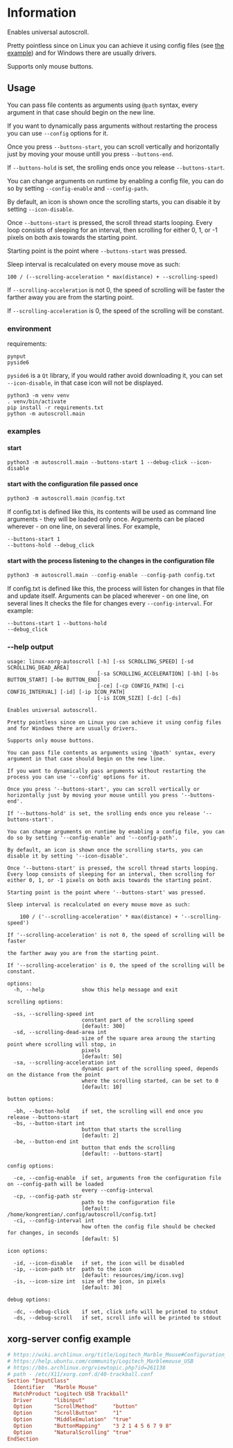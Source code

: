 # Information

Enables universal autoscroll.

Pretty pointless since on Linux you can achieve it using config files
(see [the example](#xorg-server-config-example)) and for Windows there are usually drivers.

Supports only mouse buttons.

## Usage
You can pass file contents as arguments using `@path` syntax, every argument in
that case should begin on the new line.

If you want to dynamically pass arguments without restarting the process you can use `--config` options for it.

Once you press `--buttons-start`, you can scroll vertically and horizontally just by moving your mouse untill you press `--buttons-end`.

If `--buttons-hold` is set, the srolling ends once you release `--buttons-start`.

You can change arguments on runtime by enabling a config file, you can do so by setting `--config-enable` and `--config-path`.

By default, an icon is shown once the scrolling starts, you can disable it by setting `--icon-disable`.

Once `--buttons-start` is pressed, the scroll thread starts looping. Every loop consists of sleeping for an interval, then scrolling for either 0, 1, or -1 pixels on both axis towards the starting point.

Starting point is the point where `--buttons-start` was pressed.

Sleep interval is recalculated on every mouse move as such:
```
100 / (--scrolling-acceleration * max(distance) + --scrolling-speed)
```

If `--scrolling-acceleration` is not 0, the speed of scrolling will be faster
the farther away you are from the starting point.

If `--scrolling-acceleration` is 0, the speed of the scrolling will be constant.

### environment

requirements:
```
pynput
pyside6
```
`pyside6` is a `Qt` library, if you would rather avoid downloading it, you can
set `--icon-disable`, in that case icon will not be displayed.

```
python3 -m venv venv
. venv/bin/activate
pip install -r requirements.txt
python -m autoscroll.main
```

### examples

#### start
```
python3 -m autoscroll.main --buttons-start 1 --debug-click --icon-disable
```

#### start with the configuration file passed once

```python
python3 -m autoscroll.main @config.txt
```
If config.txt is defined like this, its contents will be used as command line arguments - they will be loaded only once.
Arguments can be placed wherever - on one line, on several lines.
For example,
```
--buttons-start 1
--buttons-hold --debug_click
```

#### start with the process listening to the changes in the configuration file

```python
python3 -m autoscroll.main --config-enable --config-path config.txt
```
If config.txt is defined like this, the process will listen for changes in that
file and update itself.
Arguments can be placed wherever - on one line, on several lines
It checks the file for changes every `--config-interval`.
For example:
```
--buttons-start 1 --buttons-hold
--debug_click
```

### --help output

```
usage: linux-xorg-autoscroll [-h] [-ss SCROLLING_SPEED] [-sd SCROLLING_DEAD_AREA]
                             [-sa SCROLLING_ACCELERATION] [-bh] [-bs BUTTON_START] [-be BUTTON_END]
                             [-ce] [-cp CONFIG_PATH] [-ci CONFIG_INTERVAL] [-id] [-ip ICON_PATH]
                             [-is ICON_SIZE] [-dc] [-ds]

Enables universal autoscroll.

Pretty pointless since on Linux you can achieve it using config files and for Windows there are usually drivers.

Supports only mouse buttons.

You can pass file contents as arguments using '@path' syntax, every argument in that case should begin on the new line.

If you want to dynamically pass arguments without restarting the process you can use '--config' options for it.

Once you press '--buttons-start', you can scroll vertically or horizontally just by moving your mouse untill you press '--buttons-end'.

If '--buttons-hold' is set, the srolling ends once you release '--buttons-start'.

You can change arguments on runtime by enabling a config file, you can do so by setting '--config-enable' and '--config-path'.

By default, an icon is shown once the scrolling starts, you can disable it by setting '--icon-disable'.

Once '--buttons-start' is pressed, the scroll thread starts looping. Every loop consists of sleeping for an interval, then scrolling for either 0, 1, or -1 pixels on both axis towards the starting point.

Starting point is the point where '--buttons-start' was pressed.

Sleep interval is recalculated on every mouse move as such:

    100 / ('--scrolling-acceleration' * max(distance) + '--scrolling-speed')

If '--scrolling-acceleration' is not 0, the speed of scrolling will be faster

the farther away you are from the starting point.

If '--scrolling-acceleration' is 0, the speed of the scrolling will be constant.

options:
  -h, --help            show this help message and exit

scrolling options:

  -ss, --scrolling-speed int
                        constant part of the scrolling speed
                        [default: 300]
  -sd, --scrolling-dead-area int
                        size of the square area aroung the starting point where scrolling will stop, in
                        pixels
                        [default: 50]
  -sa, --scrolling-acceleration int
                        dynamic part of the scrolling speed, depends on the distance from the point
                        where the scrolling started, can be set to 0
                        [default: 10]

button options:

  -bh, --button-hold    if set, the scrolling will end once you release --buttons-start
  -bs, --button-start int
                        button that starts the scrolling
                        [default: 2]
  -be, --button-end int
                        button that ends the scrolling
                        [default: --buttons-start]

config options:

  -ce, --config-enable  if set, arguments from the configuration file on --config-path will be loaded
                        every --config-interval
  -cp, --config-path str
                        path to the configuration file
                        [default: /home/kongrentian/.config/autoscroll/config.txt]
  -ci, --config-interval int
                        how often the config file should be checked for changes, in seconds
                        [default: 5]

icon options:

  -id, --icon-disable   if set, the icon will be disabled
  -ip, --icon-path str  path to the icon
                        [default: resources/img/icon.svg]
  -is, --icon-size int  size of the icon, in pixels
                        [default: 30]

debug options:

  -dc, --debug-click    if set, click info will be printed to stdout
  -ds, --debug-scroll   if set, scroll info will be printed to stdout
```


## xorg-server config example

```conf
# https://wiki.archlinux.org/title/Logitech_Marble_Mouse#Configuration_file
# https://help.ubuntu.com/community/Logitech_Marblemouse_USB
# https://bbs.archlinux.org/viewtopic.php?id=261138
# path - /etc/X11/xorg.conf.d/40-trackball.conf
Section "InputClass"
  Identifier   "Marble Mouse"
  MatchProduct "Logitech USB Trackball"
  Driver       "libinput"
  Option       "ScrollMethod"     "button"
  Option       "ScrollButton"     "1"
  Option       "MiddleEmulation"  "true"
  Option       "ButtonMapping"    "3 2 1 4 5 6 7 9 8"
  Option       "NaturalScrolling" "true"
EndSection
```
